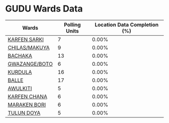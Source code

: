 
# GUDU Wards Data

| Wards | Polling Units | Location Data Completion (%) |
| ---- | ----- | ------- |
| [KARFEN SARKI](./wards/18965-karfen-sarki) | 7 | 0.00% |
| [CHILAS/MAKUYA](./wards/18966-chilas/makuya) | 9 | 0.00% |
| [BACHAKA](./wards/18967-bachaka) | 13 | 0.00% |
| [GWAZANGE/BOTO](./wards/18968-gwazange/boto) | 6 | 0.00% |
| [KURDULA](./wards/18969-kurdula) | 16 | 0.00% |
| [BALLE](./wards/18970-balle) | 17 | 0.00% |
| [AWULKITI](./wards/18971-awulkiti) | 5 | 0.00% |
| [KARFEN CHANA](./wards/18972-karfen-chana) | 6 | 0.00% |
| [MARAKEN BORI](./wards/18973-maraken-bori) | 6 | 0.00% |
| [TULUN DOYA](./wards/18974-tulun-doya) | 5 | 0.00% |




